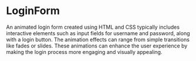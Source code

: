 # LoginForm

An animated login form created using HTML and CSS typically includes interactive elements such as input fields for username and password, along with a login button. The animation effects can range from simple transitions like fades or slides. These animations can enhance the user experience by making the login process more engaging and visually appealing.
